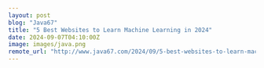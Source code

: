 ```yaml
---
layout: post
blog: "Java67"
title: "5 Best Websites to Learn Machine Learning in 2024"
date: 2024-09-07T04:10:00Z
image: images/java.png
remote_url: "http://www.java67.com/2024/09/5-best-websites-to-learn-machine.html"
---
```

